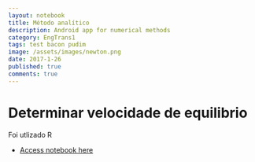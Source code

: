 ```yaml
---
layout: notebook
title: Método analítico 
description: Android app for numerical methods
category: EngTrans1
tags: test bacon pudim
image: /assets/images/newton.png
date: 2017-1-26
published: true
comments: true
---
```


# Determinar velocidade de equilibrio

Foi utlizado R 

<ul class="actions fit">
    <li><a href="/assets/pdfs/Etapa6.pdf" class="button special fit">Access notebook here</a></li>
  </ul>